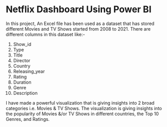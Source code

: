 # Netflix Dashboard Using Power BI
In this project, An Excel file has been used as a dataset that has stored different Movies and TV Shows started from 2008 to 2021. There are different columns in this dataset like:-
1. Show_id
2. Type
3. Title
4. Director
5. Country
6. Releasing_year
7. Rating
8. Duration
9. Genre
10. Description

I have made a powerful visualization that is giving insights into 2 broad categories i.e. Movies & TV Shows. The visualization is giving insights into the popularity of Movies &/or TV Shows in different countries, the Top 10 Genres, and Ratings. 
